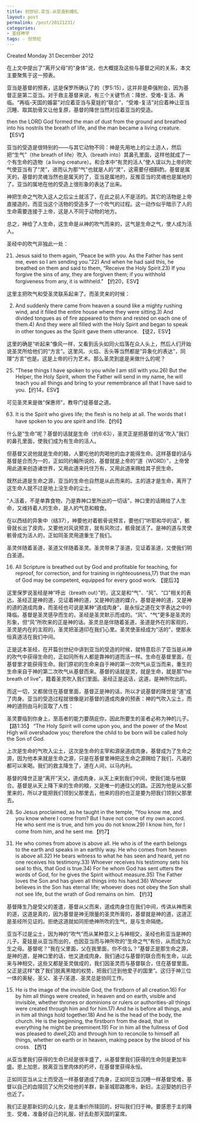 ```yaml
---
title: 创世纪.亚当.从受造到婚礼
layout: post
permalink: /post/20121231/
categories:
- 圣经神学
tags: ☆ 创世纪
---
```


Created Monday 31 December 2012

在上文中提出了“离开父母”的“身体”说，也大概提及这些与基督之间的关系，本文主要聚焦于这一预表。

亚当是基督的预表，这是保罗所确认了的（罗5:15），这并非是牵强附会，因为基督正是第二亚当。对于救主基督来说，有三个关键节点：降世、受难-复活、再临。“再临-天国的婚宴”对应着亚当与夏娃的“联合”，“受难-复活”对应着神让亚当沉睡、取其肋骨又让他复原，基督的降世当然对应着亚当的受造。

>
then the LORD God formed the man of dust from the ground and breathed into his nostrils the breath of life, and the man became a living creature.【ESV】

亚当的受造是很特别的——与其它动物不同：神是先用地上的尘土造人，然后把“生气”（the breath of life）吹入（breath into）其鼻孔里面，这样他就成了一个有生命的造物（a living creature）。和合本中“有灵的活人”使人误以为上帝的吹气使亚当有了“灵”，进而认为那“气”也就是人的“灵”，这需要仔细斟酌。基督是属天的，基督的灵魂当然也是属天的了，亚当是属地的，反推亚当的灵魂也是属地的了。亚当的属地在他的受造上很形象的表达了出来。

神把生命之气吹入这人之后尘土就活了，在此之前人不是活的。其它的活物是上帝直接造的，而亚当这个活物的受造多了一个吹气的过程。这一动作似乎暗示了人的生命需要连接于上帝，这是人不同于动物的地方。

总之，神给了人生命，这生命是从神的吹气而来的，这气是生命之气，使人成为活人。

圣经中的吹气非独此一处：

>
21) Jesus said to them again, “Peace be with you. As the Father has sent me, even so I am sending you.”22) And when he had said this, he breathed on them and said to them, “Receive the Holy Spirit.23) If you forgive the sins of any, they are forgiven them; if you withhold forgiveness from any, it is withheld.” 【约20，ESV】

这里主把吹气和受圣灵联系起来了。而圣灵来的时候：

>
2) And suddenly there came from heaven a sound like a mighty rushing wind, and it filled the entire house where they were sitting.3) And divided tongues as of fire appeared to them and rested on each one of them.4) And they were all filled with the Holy Spirit and began to speak in other tongues as the Spirit gave them utterance. 【徒2，ESV】

这里的确是“听起来”像风一样，又看到舌头如同火焰落在众人头上，然后人们开始说圣灵所给他们的“方言”。这里风、火焰、舌头等当然都是“异象化的表达”，同理“方言”也是。这是上帝的行为艺术。那么圣灵到底是来做什么的呢？

>
25) “These things I have spoken to you while I am still with you.26) But the Helper, the Holy Spirit, whom the Father will send in my name, he will teach you all things and bring to your remembrance all that I have said to you.【约14，ESV】

可见圣灵来是做“保惠师”，教导门徒基督之道。

>
63) It is the Spirit who gives life; the flesh is no help at all. The words that I have spoken to you are spirit and life.【约6】

什么是“生命”呢？基督的话就是生命（约6:63），圣灵正是把基督的话“吹入”我们的鼻孔里面，使我们成为有生命的活人。

但基督又说他就是生命的粮，人要吃他的肉喝他的血才能得生命。这样基督的话与基督是合而为一的，正如同约翰所说的，基督就是上帝的“道（WORD）”，上帝曾用此道来创造诸世界，又用此道来托住万有，又用此道来赐给其子民生命。

既然此道是生命之源，亚当的生命也自然是从此而来的。主的道才是生命，离开了这生命人就不过是地上没生命的尘土。

“人活着，不是单靠食物，乃是靠神口里所出的一切话”，神口里的话赐给了人生命，又维持着人的生命，是人的气息和粮食。

在以西结的异象中（结37），神要他对着骸骨说预言，要他们“听耶和华的话”，骸骨就长出了皮肉，又要他对风说预言，就有风吹过，骸骨就活了。是神的道与灵使骸骨成为活人的，正如同圣灵用道重生了我们。

圣灵伴随着圣道，圣道又伴随着圣灵。圣灵带来了圣道，见证着圣道，又使我们明白圣道。

>
16) All Scripture is breathed out by God and profitable for teaching, for reproof, for correction, and for training in righteousness,17) that the man of God may be competent, equipped for every good work. 【提后3】

这里保罗说圣经是神“呼出（breath out）”的，这又是和“气”、“风”、“口”相关的表达。圣经正是神的道，见证着神的道，又是神的道的媒介。基督是神的道，又是神的道的道成肉身，而圣经也可说是某种“道成肉身”，是永恒之道在文字表达之中的降临。基督是圣灵感孕而生的，圣经是圣灵默示而成的。“风”、“气”更多是圣灵的形象，但“风”所吹来的正是神的话。圣灵总是伴随着圣道，圣道是外在的客观的，圣灵是内在的主观的，圣灵把圣道印在我们心里。圣灵使圣经成为“活的”，使那永恒真道活在我们中间。

正是这本圣经，在开篇创世纪中讲到亚当的受造的时候，就特意启示了亚当是从神的吹气中获得生命的，正如同所有人都是靠神的道而活一样。生命在基督里面，在基督里才能获得生命。我们原初的生命来自于神的第一次吹气从亚当而来，重生的生命来自于神的第二次吹气从基督而来。基督的话就是灵，就是生命，就是那“the breath of live”，籍着圣灵吹入我们里面。圣经正是这话，这道，是神所吹出的。

而这一切，又都居住在基督里面，基督正是神的话，所以才说基督的降世是“道”成了肉身。亚当的受造过程就很像是对基督的道成肉身的预表：神的气吹入尘土，而神的道则由马利亚取了人性：

>
圣灵要临到你身上，至高者的能力要荫庇你，因此所要生的圣者必称为神的儿子。【路1:35】
“The Holy Spirit will come upon you, and the power of the Most High will overshadow you; therefore the child to be born will be called holy the Son of God.

上次是生命的气吹入尘土，这次是生命的主宰和源泉道成肉身。基督成为了生命之源，因为他本来就是生命之源，只是在基督里神把这生命之源赐给了我们，凡渴的都可以来喝。我们的救主降生了，道在人间，以马内利。

基督的降世正是“离开”天父，道成肉身，从天上来到我们中间，使我们能与他联合。基督是从天上降下来的生命的粮，又是唯一的通往父的路。正因为他是从父那里来的，所以才能把我们领到父那里去，他来的目的也正是要为把我们领到父那里去。

>
28) So Jesus proclaimed, as he taught in the temple, “You know me, and you know where I come from? But I have not come of my own accord. He who sent me is true, and him you do not know.29) I know him, for I come from him, and he sent me.【约7】

>
31) He who comes from above is above all. He who is of the earth belongs to the earth and speaks in an earthly way. He who comes from heaven is above all.32) He bears witness to what he has seen and heard, yet no one receives his testimony.33) Whoever receives his testimony sets his seal to this, that God is true.34) For he whom God has sent utters the words of God, for he gives the Spirit without measure.35) The Father loves the Son and has given all things into his hand.36) Whoever believes in the Son has eternal life; whoever does not obey the Son shall not see life, but the wrath of God remains on him. 【约3】

基督降生乃是受父的差遣，基督从父而来，道成肉身住在我们中间，传讲从神而来的道，这道是真的，因为基督是神无限量的圣灵所膏的，基督就是神的道，这道正是圣经所见证的。拒绝这道就如同拒绝神所吹的生气，是与生命隔绝。

亚当不过是尘土，因为神的“吹气”而从某种意义上与神相交，圣经也称亚当是神的儿子。夏娃是从亚当而出的，也因亚当而与神所吹的“生命之气”有份，从而成为众生之母。基督呢？“我在父里面，父在我里面，你不信么？”基督正是那生命之源，是神的道，是神口里的话，他又道成肉身。我们通过与基督的联合而有生命，以此来与神相交，这些又都是圣灵做成的，我们因圣灵而与基督联合，住在基督里面。父正是这样“救了我们脱离黑暗的权势，把我们迁到他爱子的国里”。这归于神三位一体的奥秘，圣父、圣子/圣道、圣灵总是协同工作。

>
15) He is the image of the invisible God, the firstborn of all creation.16) For by him all things were created, in heaven and on earth, visible and invisible, whether thrones or dominions or rulers or authorities-all things were created through him and for him.17) And he is before all things, and in him all things hold together.18) And he is the head of the body, the church. He is the beginning, the firstborn from the dead, that in everything he might be preeminent.19) For in him all the fullness of God was pleased to dwell,20) and through him to reconcile to himself all things, whether on earth or in heaven, making peace by the blood of his cross. 【西1】

从亚当里我们获得的生命已经是很丰盛了，从基督里我们获得的生命则是更加丰盛。恩上加恩，脱离亚当里肉体的朽坏，在基督里获得永恒。

正如同亚当从尘土而受造一样基督道成了肉身，正如同亚当沉睡一样基督受难，基督以自己的血赎回了父所交给他的羊群，新圣城耶路撒冷，新妇，主迎娶她的日子也近了。

我们正是那新妇的众儿女，是主重价所赎回的，好叫我们归于神。要感恩于主的降生、受难，准备好自己的礼服，好去赴那天国的宴席。
